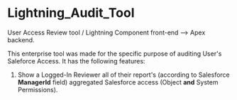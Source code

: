 # Lightning_Audit_Tool
User Access Review tool /  Lightning Component front-end --> Apex backend.

This enterprise tool was made for the specific purpose of auditing User's Saleforce Access. It has the following features:

<ol>
  <li> Show a Logged-In Reviewer all of their report's (according to Salesforce <b>ManagerId</b> field) aggregated Salesforce access (Object <b>and</b> System Permissions). </li>
